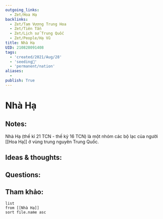 ```yaml
---
outgoing_links:
  - Zet/Hoa Hạ
backlinks:
  - Zet/Tam Vương Trung Hoa
  - Zet/Tiên Tần
  - Zet/Lịch sử Trung Quốc
  - Zet/People/Hạ Vũ
title: Nhà Hạ
UID: 210828091408
tags:
  - 'created/2021/Aug/28'
  - 'seeding🌱'
  - 'permanent/nation'
aliases:
  - 
publish: True
---
```

# Nhà Hạ

## Notes:
Nhà Hạ (thế kỉ 21 TCN - thế kỷ 16 TCN) là một nhóm các bộ lạc của người [[Hoa Hạ]] ở vùng trung nguyên Trung Quốc.

## Ideas & thoughts:

## Questions:


## Tham khảo:
```dataview
list
from [[Nhà Hạ]]
sort file.name asc
```
